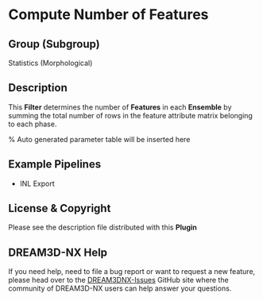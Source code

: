 # Compute Number of Features

## Group (Subgroup)

Statistics (Morphological)

## Description

This **Filter** determines the number of **Features** in each **Ensemble** by summing the total number of rows in the feature attribute matrix belonging to each phase.

% Auto generated parameter table will be inserted here

## Example Pipelines

+ INL Export

## License & Copyright

Please see the description file distributed with this **Plugin**

## DREAM3D-NX Help

If you need help, need to file a bug report or want to request a new feature, please head over to the [DREAM3DNX-Issues](https://github.com/BlueQuartzSoftware/DREAM3DNX-Issues/discussions) GitHub site where the community of DREAM3D-NX users can help answer your questions.
